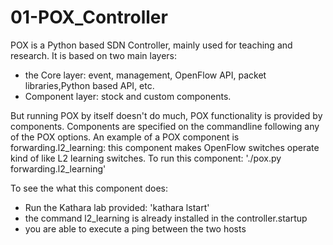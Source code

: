 # 01-POX_Controller

POX is a Python based SDN Controller, mainly used for teaching and research. It is based on two main layers:
* the Core layer: event, management, OpenFlow API, packet libraries,Python based API, etc.
* Component layer: stock and custom components.

But running POX by itself doesn't do much, POX functionality is provided by components. Components are specified on the commandline following any of the POX options.
An example of a POX component is forwarding.l2_learning: this component makes OpenFlow switches operate kind of like L2 learning switches. To run this component:
'./pox.py forwarding.l2_learning'

To see the what this component does:
* Run the Kathara lab provided: 'kathara lstart'
* the command l2_learning is already installed in the controller.startup
* you are able to execute a ping between the two hosts
